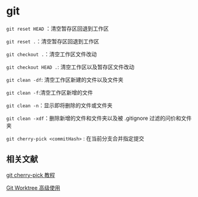 # git

`git reset HEAD` ：清空暂存区回退到工作区

`git reset .`：清空暂存区回退到工作区

`git checkout .`：清空工作区文件改动

`git checkout HEAD .`: 清空工作区以及暂存区文件改动

`git clean -df`: 清空工作区新建的文件以及文件夹

`git clean -f`:清空工作区新增的文件

`git clean -n`：显示即将删除的文件或文件夹

`git clean -xdf`：删除新增的文件和文件夹以及被 .gitignore 过滤的问价和文件夹

`git cherry-pick <commitHash>` : 在当前分支合并指定提交

## 相关文献

[git cherry-pick 教程](https://baijiahao.baidu.com/s?id=1757715688212769266&wfr=spider&for=pc)

[Git Worktree 高级使用](https://zhuanlan.zhihu.com/p/437874926)